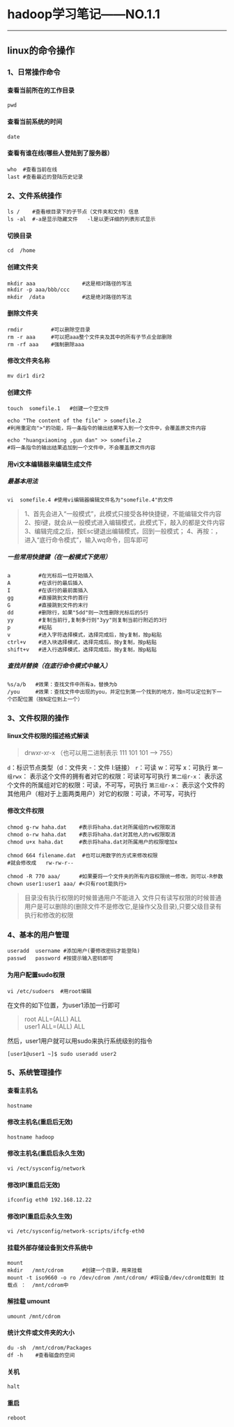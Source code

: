 # hadoop学习笔记——NO.1.1


----------


## linux的命令操作
### 1、日常操作命令  
#### 查看当前所在的工作目录
```
pwd
```
#### 查看当前系统的时间 
```
date
```
#### 查看有谁在线(哪些人登陆到了服务器）
```
who  #查看当前在线
last #查看最近的登陆历史记录
```

### 2、文件系统操作
```
ls /    #查看根目录下的子节点（文件夹和文件）信息
ls -al  #-a是显示隐藏文件   -l是以更详细的列表形式显示
```
#### 切换目录
```
cd  /home
```
#### 创建文件夹
```
mkdir aaa               #这是相对路径的写法 
mkdir -p aaa/bbb/ccc
mkdir  /data            #这是绝对路径的写法 
```
#### 删除文件夹
```
rmdir         #可以删除空目录
rm -r aaa     #可以把aaa整个文件夹及其中的所有子节点全部删除
rm -rf aaa    #强制删除aaa
```
#### 修改文件夹名称
```
mv dir1 dir2
```
#### 创建文件
```
touch  somefile.1   #创建一个空文件

echo "The content of the file" > somefile.2
#利用重定向">"的功能，将一条指令的输出结果写入到一个文件中，会覆盖原文件内容

echo "huangxiaoming ,gun dan" >> somefile.2 
#将一条指令的输出结果追加到一个文件中，不会覆盖原文件内容
```
#### 用vi文本编辑器来编辑生成文件
##### 最基本用法
```
vi  somefile.4 #使用vi编辑器编辑文件名为"somefile.4"的文件
```
>1、首先会进入“一般模式”，此模式只接受各种快捷键，不能编辑文件内容
2、按i键，就会从一般模式进入编辑模式，此模式下，敲入的都是文件内容
3、编辑完成之后，按Esc键退出编辑模式，回到一般模式；
4、再按：，进入“底行命令模式”，输入wq命令，回车即可

##### 一些常用快捷键（在一般模式下使用）
```
a         #在光标后一位开始插入
A         #在该行的最后插入
I         #在该行的最前面插入
gg        #直接跳到文件的首行
G         #直接跳到文件的末行
dd        #删除行，如果"5dd"则一次性删除光标后的5行
yy        #复制当前行,复制多行则"3yy"则复制当前行附近的3行
p         #粘贴
v         #进入字符选择模式，选择完成后，按y复制，按p粘贴
ctrl+v    #进入块选择模式，选择完成后，按y复制，按p粘贴
shift+v   #进入行选择模式，选择完成后，按y复制，按p粘贴
```

##### 查找并替换（在底行命令模式中输入）
```
%s/a/b   #效果：查找文件中所有a，替换为b
/you     #效果：查找文件中出现的you，并定位到第一个找到的地方，按n可以定位到下一个匹配位置（按N定位到上一个）
```

### 3、文件权限的操作
#### linux文件权限的描述格式解读
>drwxr-xr-x （也可以用二进制表示  111 101 101  -->  755）

`d`：标识节点类型（d：文件夹   -：文件  l:链接）
`r`：可读   w：可写    x：可执行 
`第一组rwx`：  表示这个文件的拥有者对它的权限：可读可写可执行
`第二组r-x`：  表示这个文件的所属组对它的权限：可读，不可写，可执行
`第三组r-x`：  表示这个文件的其他用户（相对于上面两类用户）对它的权限：可读，不可写，可执行
#### 修改文件权限
```
chmod g-rw haha.dat    #表示将haha.dat对所属组的rw权限取消
chmod o-rw haha.dat    #表示将haha.dat对其他人的rw权限取消
chmod u+x haha.dat     #表示将haha.dat对所属用户的权限增加x
```
```
chmod 664 filename.dat  #也可以用数字的方式来修改权限
#就会修改成   rw-rw-r--
```
```
chmod -R 770 aaa/      #如果要将一个文件夹的所有内容权限统一修改，则可以-R参数
chown user1:user1 aaa/ #<只有root能执行>
```
>目录没有执行权限的时候普通用户不能进入
文件只有读写权限的时候普通用户是可以删除的(删除文件不是修改它,是操作父及目录),只要父级目录有执行和修改的权限

### 4、基本的用户管理


```
useradd  username #添加用户(要修改密码才能登陆)
passwd   password #按提示输入密码即可
```

#### 为用户配置sudo权限
```
vi /etc/sudoers  #用root编辑 
```
在文件的如下位置，为user1添加一行即可
>root    ALL=(ALL)       ALL     
user1  ALL=(ALL)       ALL

然后，user1用户就可以用sudo来执行系统级别的指令
```
[user1@user1 ~]$ sudo useradd user2
```

### 5、系统管理操作
#### 查看主机名
```
hostname
```
#### 修改主机名(重启后无效)
```
hostname hadoop
```
#### 修改主机名(重启后永久生效)
```
vi /ect/sysconfig/network
```
#### 修改IP(重启后无效)
```
ifconfig eth0 192.168.12.22
```
#### 修改IP(重启后永久生效)
```
vi /etc/sysconfig/network-scripts/ifcfg-eth0
```
#### 挂载外部存储设备到文件系统中
```
mount  
mkdir   /mnt/cdrom      #创建一个目录，用来挂载
mount -t iso9660 -o ro /dev/cdrom /mnt/cdrom/ #将设备/dev/cdrom挂载到 挂载点 ：  /mnt/cdrom中
```

#### 解挂载 umount
```
umount /mnt/cdrom
```

#### 统计文件或文件夹的大小
```
du -sh  /mnt/cdrom/Packages
df -h    #查看磁盘的空间
```
#### 关机
```
halt
```
#### 重启
```
reboot
```
